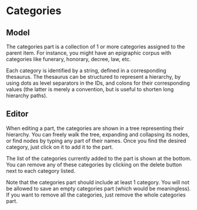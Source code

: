 # Categories

## Model

The categories part is a collection of 1 or more categories assigned to the parent item. For instance, you might have an epigraphic corpus with categories like funerary, honorary, decree, law, etc.

Each category is identified by a string, defined in a corresponding thesaurus. The thesaurus can be structured to represent a hierarchy, by using dots as level separators in the IDs, and colons for their corresponding values (the latter is merely a convention, but is useful to shorten long hierarchy paths).

## Editor

When editing a part, the categories are shown in a tree representing their hierarchy. You can freely walk the tree, expanding and collapsing its nodes, or find nodes by typing any part of their names. Once you find the desired category, just click on it to add it to the part.

The list of the categories currently added to the part is shown at the bottom. You can remove any of these categories by clicking on the delete button next to each category listed.

Note that the categories part should include at least 1 category. You will not be allowed to save an empty categories part (which would be meaningless). If you want to remove all the categories, just remove the whole categories part.
